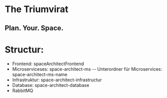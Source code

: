 # The Triumvirat
## Plan. Your. Space.

# Structur:
- Frontend: spaceArchitectFrontend
- Microserviceses: space-architect-ms
-- Unterordner für Microservices: space-architect-ms-name
- Infrastruktur: space-architect-infrastructur
- Database: space-architect-database
- RabbitMQ
<!--

**Here are some ideas to get you started:**

🙋‍♀️ A short introduction - what is your organization all about?
🌈 Contribution guidelines - how can the community get involved?
👩‍💻 Useful resources - where can the community find your docs? Is there anything else the community should know?
🍿 Fun facts - what does your team eat for breakfast?
🧙 Remember, you can do mighty things with the power of [Markdown](https://docs.github.com/github/writing-on-github/getting-started-with-writing-and-formatting-on-github/basic-writing-and-formatting-syntax)
-->
